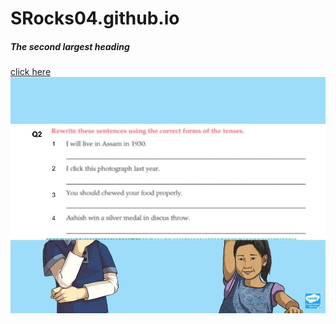 # SRocks04.github.io
##### The second largest heading
[click here](https://www.youtube.com/watch?v=dQw4w9WgXcQ)
<img src = "https://github.com/SRocks04/SRocks04.github.io/blob/main/WhatsApp%20Image%202021-09-26%20at%2011.53.40%20AM.jpeg">
